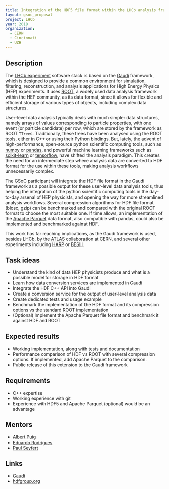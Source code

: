 ```yaml
---
title: Integration of the HDF5 file format within the LHCb analysis framework
layout: gsoc_proposal
project: LHCb
year: 2018
organization:
  - CERN
  - Cincinnati
  - UZH
---
```


## Description

The [LHCb experiment](http://lhcb-public.web.cern.ch/lhcb-public/) software stack is based on the [Gaudi](http://gaudi.web.cern.ch/gaudi/) framework, which is designed to provide a common environment for simulation, filtering, reconstruction, and analysis applications for High Energy Physics (HEP) experiments. It uses [ROOT](https://root.cern.ch/), a widely used data analysis framework within the HEP community, as its data format, since it allows for flexible and efficient storage of various types of objects, including complex data structures.

User-level data analysis typically deals with much simpler data structures, namely arrays of values corresponding to particle properties, with one event (or particle candidate) per row, which are stored by the framework as ROOT `TTree`s. Traditionally, these trees have been analysed using the ROOT tools, either in C++ or using their Python bindings. But, lately, the advent of high-performance, open-source python scientific computing tools, such as [numpy](http://www.numpy.org/) or [pandas](https://pandas.pydata.org/), and powerful machine learning frameworks such as [scikit-learn](http://scikit-learn.org/) or [tensorflow](https://www.tensorflow.org/), have shifted the analysis paradigm. This creates the need for an intermediate step where analysis data are converted to HDF format for the use within these tools, making analysis workflows unnecessarily complex.

The GSoC participant will integrate the HDF file format in the Gaudi framework as a possible output for these user-level data analysis tools, thus helping the integration of the python scientific computing tools in the day-to-day arsenal of HEP physicists, and opening the way for more streamlined analysis workflows. Several compression algorithms for HDF file format (blosc, gzip) can be benchmarked and compared with the original ROOT format to choose the most suitable one. If time allows, an implementation of the [Apache Parquet](https://parquet.apache.org/) data format, also compatible with pandas, could also be implemented and benchmarked against HDF.

This work has far reaching implications, as the Gaudi framework is used, besides LHCb, by the [ATLAS](http://atlas.web.cern.ch/Atlas/) collaboration at CERN, and several other experiments including [HARP](http://harp.web.cern.ch/harp/) or [BESIII](http://bes3.ihep.ac.cn/).


## Task ideas

 * Understand the kind of data HEP physicists produce and what is a possible model for storage in HDF format
 * Learn how data conversion services are implemented in Gaudi
 * Integrate the HDF C++ API into Gaudi
 * Create a conversion service for the output of user-level analysis data
 * Create dedicated tests and usage example
 * Benchmark the implementation of the HDF format and its compression options vs the standard ROOT implementation
 * (Optional) Implement the Apache Parquet file format and benchmark it against HDF and ROOT
 
## Expected results

 * Working implementation, along with tests and documentation
 * Performance comparison of HDF vs ROOT with several compression options. If implemented, add Apache Parquet to the comparison.
 * Public release of this extension to the Gaudi framework


## Requirements

* C++ expertise
* Working experience with git
* Experience with HDF5 and Apache Parquet (optional) would be an advantage

## Mentors

* [Albert Puig](mailto:albert.puig@cern.ch)
* [Eduardo Rodrigues](mailto:Eduardo.Rodrigues@cern.ch)
* [Paul Seyfert](mailto:Paul.Seyfert@cern.ch)


## Links

 * [Gaudi](http://gaudi.web.cern.ch/gaudi/)
 * [hdfgroup.org](https://www.hdfgroup.org/)

